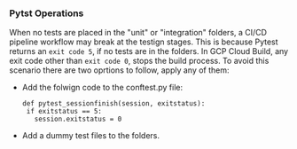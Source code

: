 ### Pytst Operations

When no tests are placed in the "unit" or "integration" folders, a CI/CD pipeline workflow may break at the testign stages. This is because Pytest returns an ```exit code 5```, if no tests are in the folders. In GCP Cloud Build, any exit code other than ```exit code 0```, stops the build process. To avoid this scenario there are two oprtions to follow, apply any of them:

  -  Add the folwign code to the conftest.py file:

         def pytest_sessionfinish(session, exitstatus):
          if exitstatus == 5:
            session.exitstatus = 0

  - Add a dummy test files to the folders.
